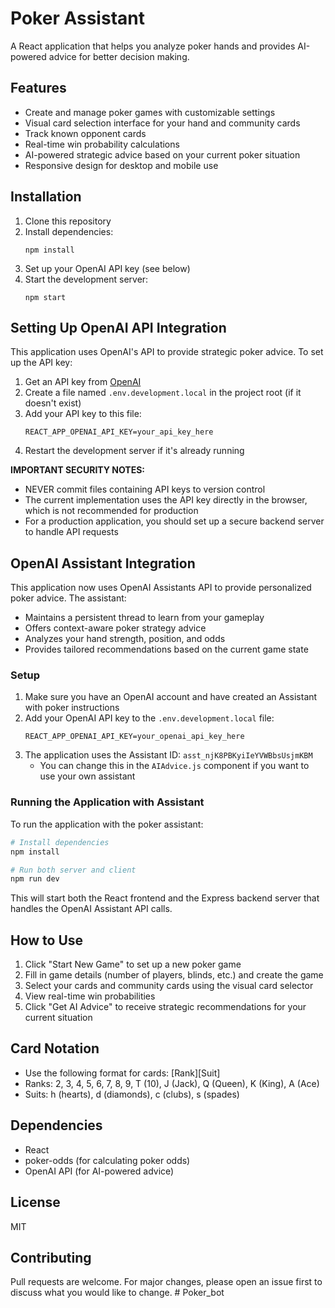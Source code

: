 # Poker Assistant

A React application that helps you analyze poker hands and provides AI-powered advice for better decision making.

## Features

- Create and manage poker games with customizable settings
- Visual card selection interface for your hand and community cards
- Track known opponent cards
- Real-time win probability calculations
- AI-powered strategic advice based on your current poker situation
- Responsive design for desktop and mobile use

## Installation

1. Clone this repository
2. Install dependencies:
   ```
   npm install
   ```
3. Set up your OpenAI API key (see below)
4. Start the development server:
   ```
   npm start
   ```

## Setting Up OpenAI API Integration

This application uses OpenAI's API to provide strategic poker advice. To set up the API key:

1. Get an API key from [OpenAI](https://platform.openai.com/account/api-keys)
2. Create a file named `.env.development.local` in the project root (if it doesn't exist)
3. Add your API key to this file:
   ```
   REACT_APP_OPENAI_API_KEY=your_api_key_here
   ```
4. Restart the development server if it's already running

**IMPORTANT SECURITY NOTES:**
- NEVER commit files containing API keys to version control
- The current implementation uses the API key directly in the browser, which is not recommended for production
- For a production application, you should set up a secure backend server to handle API requests

## OpenAI Assistant Integration

This application now uses OpenAI Assistants API to provide personalized poker advice. The assistant:

- Maintains a persistent thread to learn from your gameplay
- Offers context-aware poker strategy advice
- Analyzes your hand strength, position, and odds
- Provides tailored recommendations based on the current game state

### Setup

1. Make sure you have an OpenAI account and have created an Assistant with poker instructions
2. Add your OpenAI API key to the `.env.development.local` file:
   ```
   REACT_APP_OPENAI_API_KEY=your_openai_api_key_here
   ```
3. The application uses the Assistant ID: `asst_njK8PBKyiIeYVWBbsUsjmKBM`
   - You can change this in the `AIAdvice.js` component if you want to use your own assistant

### Running the Application with Assistant

To run the application with the poker assistant:

```bash
# Install dependencies
npm install

# Run both server and client
npm run dev
```

This will start both the React frontend and the Express backend server that handles the OpenAI Assistant API calls.

## How to Use

1. Click "Start New Game" to set up a new poker game
2. Fill in game details (number of players, blinds, etc.) and create the game
3. Select your cards and community cards using the visual card selector
4. View real-time win probabilities
5. Click "Get AI Advice" to receive strategic recommendations for your current situation

## Card Notation

- Use the following format for cards: [Rank][Suit]
- Ranks: 2, 3, 4, 5, 6, 7, 8, 9, T (10), J (Jack), Q (Queen), K (King), A (Ace)
- Suits: h (hearts), d (diamonds), c (clubs), s (spades)

## Dependencies

- React
- poker-odds (for calculating poker odds)
- OpenAI API (for AI-powered advice)

## License

MIT

## Contributing

Pull requests are welcome. For major changes, please open an issue first to discuss what you would like to change.
#   P o k e r _ b o t  
 